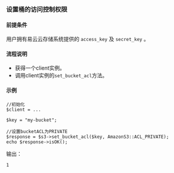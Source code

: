 ### 设置桶的访问控制权限
#### 前提条件
用户拥有易云云存储系统提供的 `access_key` 及 `secret_key` 。

#### 流程说明

* 获得一个client实例。
* 调用client实例的`set_bucket_acl`方法。

#### 示例
```
//初始化
$client = ...

$key = "my-bucket";

//设置bucketACL为PRIVATE
$response = $s3->set_bucket_acl($key, AmazonS3::ACL_PRIVATE);
echo $response->isOK();
```

输出：

```
1
```

